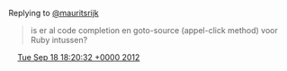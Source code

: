 Replying to [@mauritsrijk](https://twitter.com/mauritsrijk/status/247951474909401089)

> is er al code completion en goto\-source \(appel\-click method\) voor Ruby intussen?

<img src="../../media/tweet.ico" width="12" /> [Tue Sep 18 18:20:32 +0000 2012](https://twitter.com/DromerDenker/status/248124361859555328)